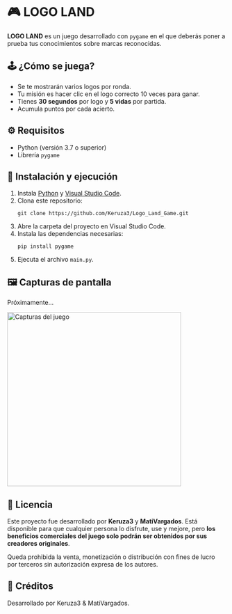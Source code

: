 <h1>🎮 LOGO LAND</h1>

<p><strong>LOGO LAND</strong> es un juego desarrollado con <code>pygame</code> en el que deberás poner a prueba tus conocimientos sobre marcas reconocidas. 

<h2>🕹️ ¿Cómo se juega?</h2>
<ul>
  <li>Se te mostrarán varios logos por ronda.</li>
  <li>Tu misión es hacer clic en el logo correcto 10 veces para ganar.</li>
  <li>Tienes <strong>30 segundos</strong> por logo y <strong>5 vidas</strong> por partida.</li>
  <li>Acumula puntos por cada acierto.</li>
</ul>

<h2>⚙️ Requisitos</h2>
<ul>
  <li>Python (versión 3.7 o superior)</li>
  <li>Librería <code>pygame</code></li>
</ul>

<h2>🚀 Instalación y ejecución</h2>
<ol>
  <li>Instala <a href="https://www.python.org/downloads/" target="_blank">Python</a> y <a href="https://code.visualstudio.com/" target="_blank">Visual Studio Code</a>.</li>
  <li>Clona este repositorio:</li>
  <pre><code>git clone https://github.com/Keruza3/Logo_Land_Game.git</code></pre>
  <li>Abre la carpeta del proyecto en Visual Studio Code.</li>
  <li>Instala las dependencias necesarias:</li>
  <pre><code>pip install pygame</code></pre>
  <li>Ejecuta el archivo <code>main.py</code>.</li>
</ol>

<h2>🖼️ Capturas de pantalla</h2>
<!-- Aquí puedes insertar imágenes con la etiqueta <img src="ruta" alt="Descripción"> -->
<p>Próximamente...</p>
<img src="" alt="Capturas del juego" style="width: 400px">

<h2>📄 Licencia</h2>
<p>
  Este proyecto fue desarrollado por <strong>Keruza3</strong> y <strong>MatiVargados</strong>. Está disponible para que cualquier persona lo disfrute, use y mejore, pero <strong>los beneficios comerciales del juego solo podrán ser obtenidos por sus creadores originales</strong>.
</p>
<p>
  Queda prohibida la venta, monetización o distribución con fines de lucro por terceros sin autorización expresa de los autores.
</p>

<h2>👥 Créditos</h2>
<p>Desarrollado por Keruza3 & MatiVargados.</p>

